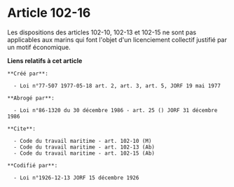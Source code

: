 # Article 102-16

Les dispositions des articles 102-10, 102-13 et 102-15 ne sont pas applicables aux marins qui font l'objet d'un licenciement
collectif justifié par un motif économique.

**Liens relatifs à cet article**

	**Créé par**:

	  - Loi n°77-507 1977-05-18 art. 2, art. 3, art. 5, JORF 19 mai 1977

	**Abrogé par**:

	  - Loi n°86-1320 du 30 décembre 1986 - art. 25 () JORF 31 décembre 1986

	**Cite**:

	  - Code du travail maritime - art. 102-10 (M)
	  - Code du travail maritime - art. 102-13 (Ab)
	  - Code du travail maritime - art. 102-15 (Ab)

	**Codifié par**:

	  - Loi n°1926-12-13 JORF 15 décembre 1926
